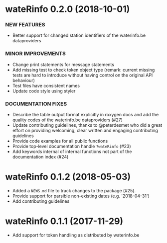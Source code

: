 wateRinfo 0.2.0 (2018-10-01)
=============================

### NEW FEATURES

* Better support for changed station identifiers of the waterinfo.be dataproviders 

### MINOR IMPROVEMENTS

* Change print statements for message statements
* Add missing test to check token object type (remark: current missing tests are hard to introduce without having control on the original API behaviour)
* Test files have consistent names
* Update code style using styler

### DOCUMENTATION FIXES

* Describe the table output format explicitly in roxygen docs and add the quality codes of the waterinfo.be dataproviders (#27)
* Update contributing guidelines, thanks to @peterdesmet who did a great effort on providing welcoming, clear written and engaging contributing guidelines
* Provide code examples for all public functions
* Provide top-level documentation handle `?wateRinfo` (#23)
* Add keywords internal of internal functions not part of the documentation index (#24)


wateRinfo 0.1.2 (2018-05-03)
============================

* Added a `NEWS.md` file to track changes to the package (#25).
* Provide support for parsible non-existing dates (e.g. '2018-04-31')
* Add contributing guidelines


wateRinfo 0.1.1 (2017-11-29)
============================

* Add support for token handling as distributed by waterinfo.be




